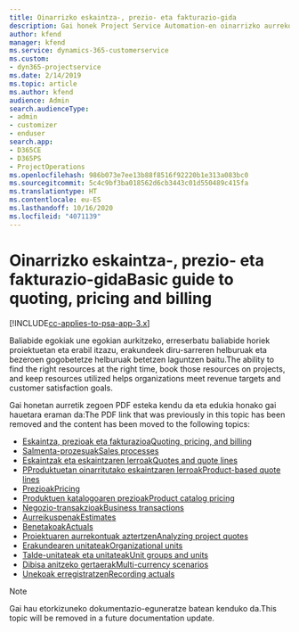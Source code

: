 ```yaml
---
title: Oinarrizko eskaintza-, prezio- eta fakturazio-gida
description: Gai honek Project Service Automation-en oinarrizko aurrekontuei, fakturazioari eta prezioei buruzko informazioara daramaten estekak eskaintzen du.
author: kfend
manager: kfend
ms.service: dynamics-365-customerservice
ms.custom:
- dyn365-projectservice
ms.date: 2/14/2019
ms.topic: article
ms.author: kfend
audience: Admin
search.audienceType:
- admin
- customizer
- enduser
search.app:
- D365CE
- D365PS
- ProjectOperations
ms.openlocfilehash: 986b073e7ee13b88f8516f92220b1e313a083bc0
ms.sourcegitcommit: 5c4c9bf3ba018562d6cb3443c01d550489c415fa
ms.translationtype: HT
ms.contentlocale: eu-ES
ms.lasthandoff: 10/16/2020
ms.locfileid: "4071139"
---
```

# <a name="basic-guide-to-quoting-pricing-and-billing"></a><span data-ttu-id="7d50c-103">Oinarrizko eskaintza-, prezio- eta fakturazio-gida</span><span class="sxs-lookup"><span data-stu-id="7d50c-103">Basic guide to quoting, pricing and billing</span></span>

[!INCLUDE[cc-applies-to-psa-app-3.x](../../includes/cc-applies-to-psa-app-3x.md)]

<span data-ttu-id="7d50c-104">Baliabide egokiak une egokian aurkitzeko, erreserbatu baliabide horiek proiektuetan eta erabil itzazu, erakundeek diru-sarreren helburuak eta bezeroen gogobetetze helburuak betetzen laguntzen baitu.</span><span class="sxs-lookup"><span data-stu-id="7d50c-104">The ability to find the right resources at the right time, book those resources on projects, and keep resources utilized helps organizations meet revenue targets and customer satisfaction goals.</span></span> 

<span data-ttu-id="7d50c-105">Gai honetan aurretik zegoen PDF esteka kendu da eta edukia honako gai hauetara eraman da:</span><span class="sxs-lookup"><span data-stu-id="7d50c-105">The PDF link that was previously in this topic has been removed and the content has been moved to the following topics:</span></span>

- [<span data-ttu-id="7d50c-106">Eskaintza, prezioak eta fakturazioa</span><span class="sxs-lookup"><span data-stu-id="7d50c-106">Quoting, pricing, and billing</span></span>](../quote-bill-price.md)
- [<span data-ttu-id="7d50c-107">Salmenta-prozesuak</span><span class="sxs-lookup"><span data-stu-id="7d50c-107">Sales processes</span></span>](../basic-sales-process.md)
- [<span data-ttu-id="7d50c-108">Eskaintzak eta eskaintzaren lerroak</span><span class="sxs-lookup"><span data-stu-id="7d50c-108">Quotes and quote lines</span></span>](../basic-quote-lines.md)
- [<span data-ttu-id="7d50c-109">PProduktuetan oinarritutako eskaintzaren lerroak</span><span class="sxs-lookup"><span data-stu-id="7d50c-109">Product-based quote lines</span></span>](../product-based-quote-lines.md)
- [<span data-ttu-id="7d50c-110">Prezioak</span><span class="sxs-lookup"><span data-stu-id="7d50c-110">Pricing</span></span>](../basic-pricing.md)
- [<span data-ttu-id="7d50c-111">Produktuen katalogoaren prezioak</span><span class="sxs-lookup"><span data-stu-id="7d50c-111">Product catalog pricing</span></span>](../product-catalog-pricing.md)
- [<span data-ttu-id="7d50c-112">Negozio-transakzioak</span><span class="sxs-lookup"><span data-stu-id="7d50c-112">Business transactions</span></span>](../basic-business-transactions.md)
- [<span data-ttu-id="7d50c-113">Aurreikuspenak</span><span class="sxs-lookup"><span data-stu-id="7d50c-113">Estimates</span></span>](../estimates.md)
- [<span data-ttu-id="7d50c-114">Benetakoak</span><span class="sxs-lookup"><span data-stu-id="7d50c-114">Actuals</span></span>](../actuals.md)
- [<span data-ttu-id="7d50c-115">Proiektuaren aurrekontuak aztertzen</span><span class="sxs-lookup"><span data-stu-id="7d50c-115">Analyzing project quotes</span></span>](../basic-analyzing-quotes.md)
- [<span data-ttu-id="7d50c-116">Erakundearen unitateak</span><span class="sxs-lookup"><span data-stu-id="7d50c-116">Organizational units</span></span>](../advanced-organizational.md)
- [<span data-ttu-id="7d50c-117">Talde-unitateak eta unitateak</span><span class="sxs-lookup"><span data-stu-id="7d50c-117">Unit groups and units</span></span>](../advanced-units.md)
- [<span data-ttu-id="7d50c-118">Dibisa anitzeko gertaerak</span><span class="sxs-lookup"><span data-stu-id="7d50c-118">Multi-currency scenarios</span></span>](../advanced-currency.md)
- [<span data-ttu-id="7d50c-119">Unekoak erregistratzen</span><span class="sxs-lookup"><span data-stu-id="7d50c-119">Recording actuals</span></span>](../advanced-actuals.md)

> [!NOTE]
> <span data-ttu-id="7d50c-120">Gai hau etorkizuneko dokumentazio-eguneratze batean kenduko da.</span><span class="sxs-lookup"><span data-stu-id="7d50c-120">This topic will be removed in a future documentation update.</span></span> 
